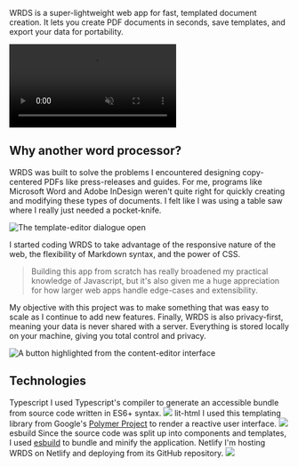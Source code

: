 WRDS is a super-lightweight web app for fast, templated document creation. It lets you create PDF documents in seconds, save templates, and export your data for portability.

<video loop autoplay muted playsinline src="/_assets/images/wrds/tooltip.mp4"></video>

## Why another word processor?
WRDS was built to solve the problems I encountered designing copy-centered PDFs like press-releases and guides. For me, programs like Microsoft Word and Adobe InDesign weren't quite right for quickly creating and modifying these types of documents. I felt like I was using a table saw where I really just needed a pocket-knife.

![The template-editor dialogue open](/_assets/images/wrds/dialogue.png)

I started coding WRDS to take advantage of the responsive nature of the web, the flexibility of Markdown syntax, and the power of CSS.

> Building this app from scratch has really broadened my practical knowledge of Javascript, but it's also given me a huge appreciation for how larger web apps handle edge-cases and extensibility.

My objective with this project was to make something that was easy to scale as I continue to add new features. Finally, WRDS is also privacy-first, meaning your data is never shared with a server. Everything is stored locally on your machine, giving you total control and privacy.

![A button highlighted from the content-editor interface](/_assets/images/wrds/content-editor.png)


## Technologies

<div class="technologies grid">

<Brick use="/_bricks/atoms/tech.html">
	<TechName>Typescript</TechName>
	<TechUse>
		I used Typescript's compiler to generate an accessible bundle from source code written in ES6+ syntax.
	</TechUse>
	<TechLogo>
		<img src="/_assets/images/technologies/typescript.svg" />
	</TechLogo>
</Brick>

<Brick use="/_bricks/atoms/tech.html">
	<TechName>lit-html</TechName>
	<TechUse>
		I used this templating library from Google's <a href="https://www.polymer-project.org/">Polymer Project</a> to render a reactive user interface.
	</TechUse>
	<TechLogo>
		<img src="/_assets/images/technologies/lit-html.svg" />
	</TechLogo>
</Brick>

<Brick use="/_bricks/atoms/tech.html">
	<TechName>esbuild</TechName>
	<TechUse>
		Since the source code was split up into components and templates, I used <a href="https://github.com/evanw/esbuild">esbuild</a> to bundle and minify the application.
	</TechUse>
</Brick>

<Brick use="/_bricks/atoms/tech.html">
	<TechName>Netlify</TechName>
	<TechUse>
		I'm hosting WRDS on Netlify and deploying from its GitHub repository.
	</TechUse>
	<TechLogo>
		<img src="/_assets/images/technologies/netlify.svg" />
	</TechLogo>
</Brick>

</div>